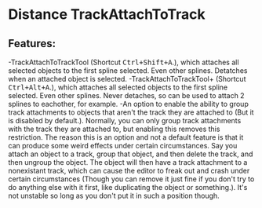 # Distance TrackAttachToTrack

## Features:
-TrackAttachToTrackTool (Shortcut <kbd>Ctrl+Shift+A</kbd>.), which attaches all selected objects to the first spline selected. Even other splines. Detatches when an attached object is selected.
-TrackAttachToTrackTool+ (Shortcut <kbd>Ctrl+Alt+A</kbd>.), which attaches all selected objects to the first spline selected. Even other splines. Never detaches, so can be used to attach 2 splines to eachother, for example.
-An option to enable the ability to group track attachments to objects that aren't the track they are attached to (But it is disabled by default.). Normally, you can only group track attachments with the track they are attached to, but enabling this removes this restriction. The reason this is an option and not a default feature is that it can produce some weird effects under certain circumstances. Say you attach an object to a track, group that object, and then delete the track, and then ungroup the object. The object will then have a track attachment to a nonexistant track, which can cause the editor to freak out and crash under certain circumstances (Though you can remove it just fine if you don't try to do anything else with it first, like duplicating the object or something.). It's not unstable so long as you don't put it in such a position though.